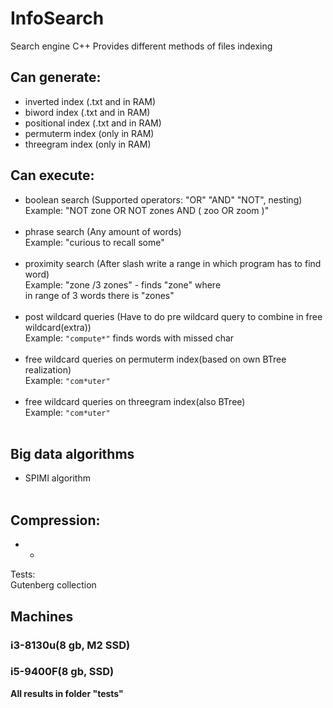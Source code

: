 # InfoSearch
Search engine C++
Provides different methods of files indexing

## Can generate:<br>
* inverted index (.txt and in RAM)<br>
* biword index (.txt and in RAM)<br>
* positional index (.txt and in RAM)<br>
* permuterm index (only in RAM)<br>
* threegram index (only in RAM)<br>

## Can execute:<br>
* boolean search (Supported operators: "OR" "AND" "NOT", nesting)<br>
 Example: "NOT zone OR NOT zones AND ( zoo OR zoom )" <br><br>
* phrase search (Any amount of words)<br>
 Example: "curious to recall some"<br><br>
* proximity search (After slash write a range in which program has to find word)<br>
 Example: "zone /3 zones" - finds "zone" where<br> 
 in range of 3 words there is "zones"<br><br>
* post wildcard queries (Have to do pre wildcard query to combine in free wildcard(extra))<br>
 Example: ```"compute*"``` finds words with missed char<br><br>
* free wildcard queries on permuterm index(based on own BTree realization)<br>
 Example: ```"com*uter"```<br><br>
* free wildcard queries on threegram index(also BTree)<br>
 Example: ```"com*uter"```<br><br>
## Big data algorithms
* SPIMI algorithm<br><br>
## Compression:<br>
* -

Tests:<br>
Gutenberg collection<br>
## Machines
### i3-8130u(8 gb, M2 SSD)<br> 
### i5-9400F(8 gb, SSD)<br>
**All results in folder "tests"**
